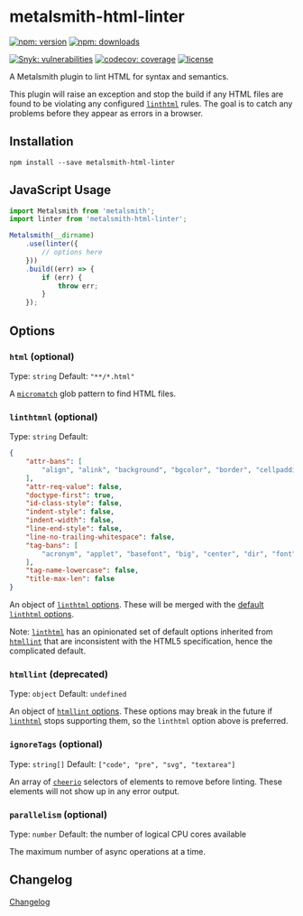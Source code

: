 # metalsmith-html-linter

[![npm: version](https://img.shields.io/npm/v/metalsmith-html-linter?color=%23cc3534&label=version&logo=npm&logoColor=white)](https://www.npmjs.com/package/metalsmith-html-linter)
[![npm: downloads](https://img.shields.io/npm/dw/metalsmith-html-linter?color=%23cc3534&logo=npm&logoColor=white)](https://www.npmjs.com/package/metalsmith-html-linter)

[![Snyk: vulnerabilities](https://snyk.io/test/npm/metalsmith-html-linter/badge.svg)](https://snyk.io/test/npm/metalsmith-html-linter)
[![codecov: coverage](https://img.shields.io/codecov/c/github/emmercm/metalsmith-plugins?flag=metalsmith-html-linter&logo=codecov&logoColor=white)](https://codecov.io/gh/emmercm/metalsmith-html-linter)
[![license](https://img.shields.io/github/license/emmercm/metalsmith-plugins?color=blue)](https://github.com/emmercm/metalsmith-plugins/blob/main/LICENSE)

A Metalsmith plugin to lint HTML for syntax and semantics.

This plugin will raise an exception and stop the build if any HTML files are found to be violating any configured [`linthtml`](https://www.npmjs.com/package/@linthtml/linthtml) rules. The goal is to catch any problems before they appear as errors in a browser.

## Installation

```shell
npm install --save metalsmith-html-linter
```

## JavaScript Usage

```javascript
import Metalsmith from 'metalsmith';
import linter from 'metalsmith-html-linter';

Metalsmith(__dirname)
    .use(linter({
        // options here
    }))
    .build((err) => {
        if (err) {
            throw err;
        }
    });
```

## Options

### `html` (optional)

Type: `string` Default: `"**/*.html"`

A [`micromatch`](https://www.npmjs.com/package/micromatch) glob pattern to find HTML files.

### `linthtmnl` (optional)

Type: `string` Default:

```json
{
    "attr-bans": [
        "align", "alink", "background", "bgcolor", "border", "cellpadding", "cellspacing", "char", "charoff", "clear", "compact", "frame", "frameborder", "height", "hspace", "link", "marginheight", "marginwidth", "noshade", "nowrap", "rules", "scrolling", "size", "text", "valign", "vlink", "vspace", "width"
    ],
    "attr-req-value": false,
    "doctype-first": true,
    "id-class-style": false,
    "indent-style": false,
    "indent-width": false,
    "line-end-style": false,
    "line-no-trailing-whitespace": false,
    "tag-bans": [
        "acronym", "applet", "basefont", "big", "center", "dir", "font", "frame", "frameset", "isindex", "noframes", "strike", "tt"
    ],
    "tag-name-lowercase": false,
    "title-max-len": false
}
```

An object of [`linthtml` options](https://github.com/linthtml/linthtml/blob/develop/docs/configuration.md). These will be merged with the [default `linthtml` options](https://github.com/linthtml/linthtml/blob/develop/lib/presets/default.js).

Note: [`linthtml`](https://www.npmjs.com/package/@linthtml/linthtml) has an opinionated set of default options inherited from [`htmllint`](https://www.npmjs.com/package/htmllint) that are inconsistent with the HTML5 specification, hence the complicated default.

### `htmllint` (deprecated)

Type: `object` Default: `undefined`

An object of [`htmllint` options](https://github.com/htmllint/htmllint/wiki/Options). These options may break in the future if [`linthtml`](https://www.npmjs.com/package/@linthtml/linthtml) stops supporting them, so the `linthtml` option above is preferred.

### `ignoreTags` (optional)

Type: `string[]` Default: `["code", "pre", "svg", "textarea"]`

An array of [`cheerio`](https://www.npmjs.com/package/cheerio) selectors of elements to remove before linting. These elements will not show up in any error output.

### `parallelism` (optional)

Type: `number` Default: the number of logical CPU cores available

The maximum number of async operations at a time.

## Changelog

[Changelog](./CHANGELOG.md)
